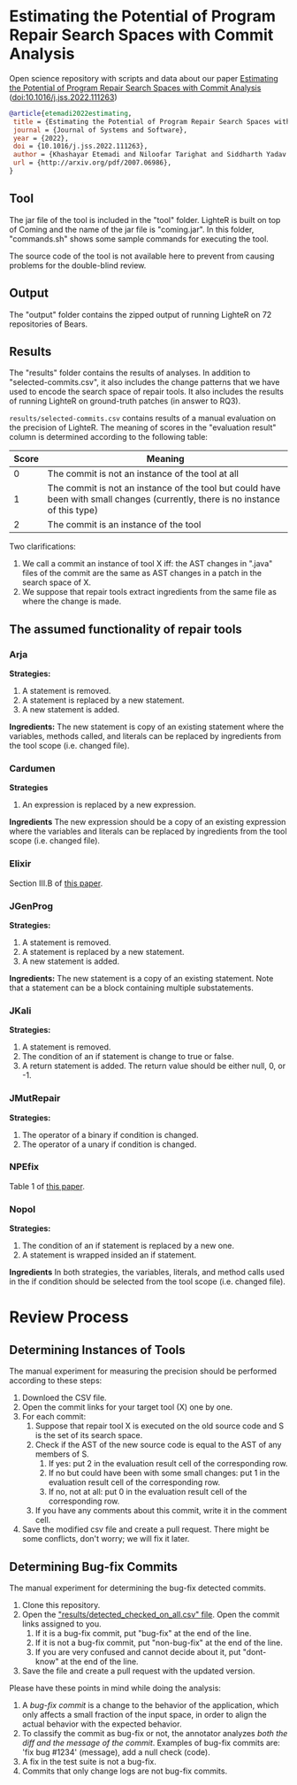# Estimating the Potential of Program Repair Search Spaces with Commit Analysis

Open science repository with scripts and data about our paper [Estimating the Potential of Program Repair Search Spaces with Commit Analysis](http://arxiv.org/pdf/2007.06986) ([doi:10.1016/j.jss.2022.111263](https://doi.org/10.1016/j.jss.2022.111263))

```bibtex
@article{etemadi2022estimating,
 title = {Estimating the Potential of Program Repair Search Spaces with Commit Analysis},
 journal = {Journal of Systems and Software},
 year = {2022},
 doi = {10.1016/j.jss.2022.111263},
 author = {Khashayar Etemadi and Niloofar Tarighat and Siddharth Yadav and Matias Martinez and Martin Monperrus},
 url = {http://arxiv.org/pdf/2007.06986},
}
```

## Tool

The jar file of the tool is included in the "tool" folder. LighteR is built on top of Coming and the name of the jar file is "coming.jar". 
In this folder, "commands.sh" shows some sample commands for executing the tool.

The source code of the tool is not available here to prevent from causing problems for the double-blind review.

## Output
The "output" folder contains the zipped output of running LighteR on 72 repositories of Bears.

## Results

The "results" folder contains the results of analyses. In addition to "selected-commits.csv", it also includes the change patterns that we have used to encode the search space of repair tools.
It also includes the results of running LighteR on ground-truth patches (in answer to RQ3).

`results/selected-commits.csv` contains results of a manual evaluation on the precision of LighteR. 
The meaning of scores in the "evaluation result" column is determined according to the following table:

| Score  | Meaning |
| ------------- | ------------- |
| 0 | The commit is not an instance of the tool at all |
| 1 | The commit is not an instance of the tool but could have been with small changes (currently, there is no instance of this type) |
| 2 | The commit is an instance of the tool |

Two clarifications:

1.  We call a commit an instance of tool X iff: the AST changes in ".java" files of the commit are the same as
AST changes in a patch in the search space of X.
2.	We suppose that repair tools extract ingredients from the same file as where the change is made.


## The assumed functionality of repair tools

### Arja
**Strategies:**
1.	A statement is removed.
2.  A statement is replaced by a new statement.
3.  A new statement is added.

**Ingredients:**
The new statement is copy of an existing statement where the variables, methods called, and literals can be replaced by ingredients from the tool scope (i.e. changed file).

### Cardumen
**Strategies**
1.	An expression is replaced by a new expression.

**Ingredients**
The new expression should be a copy of an existing expression where the variables and literals can be replaced by ingredients from the tool scope (i.e. changed file).

### Elixir
Section III.B of [this paper](https://ieeexplore.ieee.org/document/8115675).

### JGenProg
**Strategies:**
1.	A statement is removed.
2.  A statement is replaced by a new statement.
3.  A new statement is added.

**Ingredients:**
The new statement is a copy of an existing statement. Note that a statement can be a block containing multiple substatements.

### JKali
**Strategies:**
1.	A statement is removed.
2.  The condition of an if statement is change to true or false.
3.  A return statement is added. The return value should be either null, 0, or -1.

### JMutRepair
**Strategies:**
1.	The operator of a binary if condition is changed.
2.	The operator of a unary if condition is changed.

### NPEfix
Table 1 of [this paper](https://arxiv.org/abs/1512.07423).

### Nopol
**Strategies:**
1.	The condition of an if statement is replaced by a new one.
2.	A statement is wrapped insided an if statement.

**Ingredients**
In both strategies, the variables, literals, and method calls used in the if condition should be selected from the tool scope (i.e. changed file).

# Review Process

## Determining Instances of Tools
The manual experiment for measuring the precision should be performed according to these steps:

1.	Downloed the CSV file.
2.	Open the commit links for your target tool (X) one by one.
3.	For each commit:
	1.	Suppose that repair tool X is executed on the old source code and S is the set of its search space.
	2.	Check if the AST of the new source code is equal to the AST of any members of S.
		1.	If yes: put 2 in the evaluation result cell of the corresponding row.
		2.	If no but could have been with some small changes: put 1 in the evaluation result cell of the corresponding row.
		3.	If no, not at all: put 0 in the evaluation result cell of the corresponding row.
	3.	If you have any comments about this commit, write it in the comment cell.
4.	Save the modified csv file and create a pull request. There might be some conflicts, don't worry; we will fix it later.

## Determining Bug-fix Commits
The manual experiment for determining the bug-fix detected commits.

1.	Clone this repository.
2.	Open the ["results/detected_checked_on_all.csv" file](https://github.com/khaes-kth/GithubRepairPatterns/blob/master/results/detected_checked_on_all.csv). Open the commit links assigned to you.
	1.	If it is a bug-fix commit, put "bug-fix" at the end of the line.
	2.	If it is not a bug-fix commit, put "non-bug-fix" at the end of the line.
	3.	If you are very confused and cannot decide about it, put "dont-know" at the end of the line.
3.	Save the file and create a pull request with the updated version.

Please have these points in mind while doing the analysis:
1.	A *bug-fix commit* is a change to the behavior of the application, which only affects a small fraction of the input space, in order to align the actual behavior with the expected behavior.
2.	To classify the commit as bug-fix or not, the annotator analyzes *both the diff and the message of the commit*. Examples of bug-fix commits are: 'fix bug #1234' (message), add a null check (code).
3.	A fix in the test suite is not a bug-fix.
4.	Commits that only change logs are not bug-fix commits.
